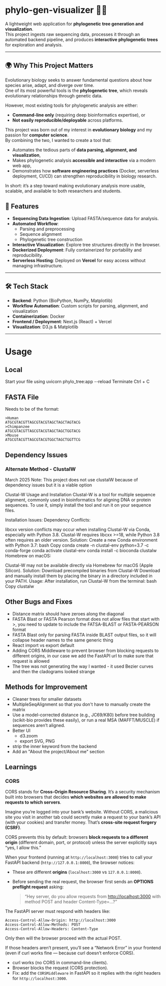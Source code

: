 # phylo-gen-visualizer 🧬🌳

A lightweight web application for **phylogenetic tree generation and visualization**.  
This project ingests raw sequencing data, processes it through an automated backend pipeline, and produces **interactive phylogenetic trees** for exploration and analysis.

---

## 🌍 Why This Project Matters

Evolutionary biology seeks to answer fundamental questions about how species arise, adapt, and diverge over time.  
One of its most powerful tools is the **phylogenetic tree**, which reveals evolutionary relationships through genetic data.

However, most existing tools for phylogenetic analysis are either:

- **Command-line only** (requiring deep bioinformatics expertise), or
- **Not easily reproducible/deployable** across platforms.

This project was born out of my interest in **evolutionary biology** and my passion for **computer science**.  
By combining the two, I wanted to create a tool that:

- Automates the tedious parts of **data parsing, alignment, and visualization**,
- Makes phylogenetic analysis **accessible and interactive** via a modern web app,
- Demonstrates how **software engineering practices** (Docker, serverless deployment, CI/CD) can strengthen reproducibility in biology research.

In short: it’s a step toward making evolutionary analysis more usable, scalable, and available to both researchers and students.

## 🚀 Features

- **Sequencing Data Ingestion**: Upload FASTA/sequence data for analysis.
- **Automated Workflow**:
  - Parsing and preprocessing
  - Sequence alignment
  - Phylogenetic tree construction
- **Interactive Visualization**: Explore tree structures directly in the browser.
- **Dockerized Deployment**: Fully containerized for portability and reproducibility.
- **Serverless Hosting**: Deployed on **Vercel** for easy access without managing infrastructure.

---

## 🛠️ Tech Stack

- **Backend**: Python (BioPython, NumPy, Matplotlib)
- **Workflow Automation**: Custom scripts for parsing, alignment, and visualization
- **Containerization**: Docker
- **Frontend / Deployment**: Next.js (React) + Vercel
- **Visualization**: D3.js & Matplotlib

---

<!-- ## 📦 Installation (Local)

Clone the repo and spin it up using Docker:

````bash
git clone https://github.com/your-username/phylo-gen-visualizer.git
cd phylo-gen-visualizer
docker build -t phylo-gen .
docker run -p 8000:8000 phylo-gen


## [IN PROGRESS]

This is a [Next.js](https://nextjs.org) project bootstrapped with [`create-next-app`](https://nextjs.org/docs/app/api-reference/cli/create-next-app).

## Getting Started

First, run the development server:

```bash
npm run dev
# or
yarn dev
# or
pnpm dev
# or
bun dev
````

Open [http://localhost:3000](http://localhost:3000) with your browser to see the result.

You can start editing the page by modifying `app/page.tsx`. The page auto-updates as you edit the file.

This project uses [`next/font`](https://nextjs.org/docs/app/building-your-application/optimizing/fonts) to automatically optimize and load [Geist](https://vercel.com/font), a new font family for Vercel.

## Learn More

To learn more about Next.js, take a look at the following resources:

- [Next.js Documentation](https://nextjs.org/docs) - learn about Next.js features and API.
- [Learn Next.js](https://nextjs.org/learn) - an interactive Next.js tutorial.

You can check out [the Next.js GitHub repository](https://github.com/vercel/next.js) - your feedback and contributions are welcome!

## Deploy on Vercel

The easiest way to deploy your Next.js app is to use the [Vercel Platform](https://vercel.com/new?utm_medium=default-template&filter=next.js&utm_source=create-next-app&utm_campaign=create-next-app-readme) from the creators of Next.js.

Check out our [Next.js deployment documentation](https://nextjs.org/docs/app/building-your-application/deploying) for more details. -->

# Usage

## Local

Start your file using uvicorn phylo_tree:app --reload
Terminate Ctrl + C

## FASTA File

Needs to be of the format:

```
>Human
ATGCGTACGTTAGCGTACGTAGCTAGCTAGTACG
>Chimpanzee
ATGCGTACGTTAGCGTACGTAGCTAGCTGGTACG
>Mouse
ATGCGTACGTTAGCGTACGTGGCTAGCTGGTTCG
```

## Dependency Issues

### Alternate Method - ClustalW

March 2025
Note: This project does not use clustalW because of dependency issues but it is a viable option

Clustal-W Usage and Installation
Clustal-W is a tool for multiple sequence alignment, commonly used in bioinformatics for aligning DNA or protein sequences. To use it, simply install the tool and run it on your sequence files.

Installation Issues:
Dependency Conflicts:

libcxx version conflicts may occur when installing Clustal-W via Conda, especially with Python 3.8. Clustal-W requires libcxx >=18, while Python 3.8 often requires an older version.
Solution: Create a new Conda environment with Python 3.7:
bash
Copy
conda create -n clustal-env python=3.7 -c conda-forge
conda activate clustal-env
conda install -c bioconda clustalw
Homebrew on macOS:

Clustal-W may not be available directly via Homebrew for macOS (Apple Silicon).
Solution: Download precompiled binaries from Clustal-W Download and manually install them by placing the binary in a directory included in your PATH.
Usage:
After installation, run Clustal-W from the terminal:
bash
Copy
clustalw

## Other Bugs and Fixes

- Distance matrix should have zeroes along the diagonal
- FASTA Blast or FASTA Pearson format does not allow files that start with >, you need to update to include the FATSA-BLAST or FASTA-PEARSON format
- FASTA Blast only for parsing FASTA inside BLAST output files, so it will collapse header names to the same generic thing
- React import vs export default
- Adding CORS Middleware to prevent browser from blocking requests to different origins, in our case we add the FastAPI url to make sure that request is allowed
- The tree was not generating the way I wanted - it used Bezier curves and then the cladograms looked strange

## Methods for Improvement

- Cleaner trees for smaller datasets
- MultipleSeqAlignment so that you don't have to manually create the matrix
- Use a model-corrected distance (e.g., JC69/K80) before tree building (scikit-bio provides these easily), or run a real MSA (MAFFT/MUSCLE) if sequences aren’t aligned.
- Better UI
  - d3.zoom
  - export SVG, PNG
- strip the inner keyword from the backend
- Add an "About the project/About me" section

## Learnings

### CORS

CORS stands for **Cross-Origin Resource Sharing**. It’s a security mechanism built into browsers that decides **which websites are allowed to make requests to which servers**.

Imagine you’re logged into your bank’s website. Without CORS, a malicious site you visit in another tab could secretly make a request to your bank’s API (with your cookies) and transfer money. That’s **cross-site request forgery (CSRF)**.

CORS prevents this by default: browsers **block requests to a different origin** (different domain, port, or protocol) unless the server explicitly says “yes, I allow this.”

When your frontend (running at `http://localhost:3000`) tries to call your FastAPI backend (`http://127.0.0.1:8000`), the browser notices:

- These are different **origins** (`localhost:3000` vs `127.0.0.1:8000`).
- Before sending the real request, the browser first sends an **OPTIONS preflight request** asking:

  > “Hey server, do you allow requests from [http://localhost:3000](http://localhost:3000) with method POST and header Content-Type=…?”

The FastAPI server must respond with headers like:

```
Access-Control-Allow-Origin: http://localhost:3000
Access-Control-Allow-Methods: POST
Access-Control-Allow-Headers: Content-Type
```

Only then will the browser proceed with the actual POST.

If those headers aren’t present, you’ll see a “Network Error” in your frontend (even if curl works fine — because curl doesn’t enforce CORS).

- curl works (no CORS in command-line clients).
- Browser blocks the request (CORS protection).
- Fix: add the `CORSMiddleware` in FastAPI so it replies with the right headers for `http://localhost:3000`.
